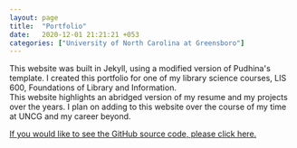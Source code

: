 ```yaml
---
layout: page
title:  "Portfolio"
date:   2020-12-01 21:21:21 +053
categories: ["University of North Carolina at Greensboro"]
---
```


This website was built in Jekyll, using a modified version of Pudhina's template. I created this portfolio for one of my library science courses, LIS 600, Foundations of Library and Information.   
This website highlights an abridged version of my resume and my projects over the years. I plan on adding to this website over the course of my time at UNCG and my career beyond.



[If you would like to see the GitHub source code, please click here.](cdunefsky.github.io)
